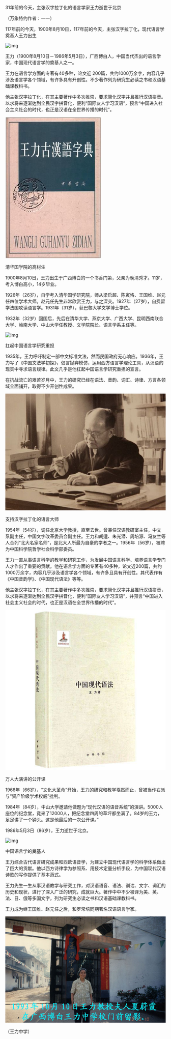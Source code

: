 31年前的今天，主张汉字拉丁化的语言学家王力逝世于北京



（万象特约作者：一一）

117年前的今天，1900年8月10日，117年前的今天，主张汉字拉丁化，现代语言学奠基人王力出生

![img](http://inews.gtimg.com/newsapp_match/0/1492184444/0)

王力（1900年8月10日－1986年5月3日），广西博白人，中国当代杰出的语言学家，中国现代语言学的奠基人之一。

王力在语言学方面的专著有40多种，论文近 200篇，共约1000万余字，内容几乎涉及语言学各个领域，有许多具有开创性。不少著作列为研究生必读之书和汉语基础课教科书。

他主张汉字拉丁化，在其主要著作中多次推崇，要求简化汉字并且推行汉语拼音。以求将来逐渐达到全民汉字拼音化，便利“国际友人学习汉语”，预言“中国进入社会主义社会的时代，也正是汉语在全世界传播的时代”。

![U4289P112DT20130906144429](U4289P112DT20130906144429.jpg)



清华国学院的高材生

1900年8月10日，王力出生于广西博白的一个书香门第，父亲为晚清秀才。11岁，考入博白高小，14岁毕业。

1926年（26岁），自学考入清华国学研究院，师从梁启超、陈寅恪、王国维、赵元任四位学术大师。赵元任先生非常欣赏王力，与之深交。1927年（27岁），自费留学法国攻读语言学。1931年（31岁），获巴黎大学文学博士学位。

1932年（32岁）回国后，先后在清华大学、燕京大学、广西大学、昆明西南联合大学、岭南大学、中山大学任教授、文学院院长、语言学系主任等。

![img](http://inews.gtimg.com/newsapp_match/0/1492184446/0)

扛起中国语言学研究重担

1935年，王力呼吁制定一部中文标准文法，然而民国政府无心响应。1936年，王力写了《中国文法学初探》，倡言抛弃模仿，运用西方语言学理论工具，从汉语的现实中寻求语言规律。此文几乎是他扛起中国语言学研究重担的宣言。

在抗战流亡的艰苦岁月中，王力的研究已经在语法、音韵、词汇、诗律、方言各领域全面铺开，取得不少开创性成果。

![U4289P112DT20130906144349](U4289P112DT20130906144349.jpg)

支持汉字拉丁化的语言大师

1954年（54岁），调任北京大学教授，直至去世。曾兼任汉语教研室主任，中文系副主任，中国文字改革委员会副主任。王力和胡适、朱光潜、周培源、冯友兰等人合列“北大名家名师”，是北大人所最为自豪的学者之一。1956年（56岁），被聘为中国科学院哲学社会科学部委员。

王力一直从事语言科学的教学和研究工作，为发展中国语言科学、培养语言学专门人才作出了重要的贡献。他在语言学方面的专著有40多种，论文近200篇，共约1000万余字，内容几乎涉及语言学各个领域，有许多且具有开创性。其代表作有《中国音韵学》、《中国现代语法》等等。

他主张汉字拉丁化，在其主要著作中多次推崇，要求简化汉字并且推行汉语拼音，以求将来逐渐达到全民汉字拼音化，便利“国际友人学习汉语”，并预言“中国进入社会主义社会的时代，也正是汉语在全世界传播的时代”。

![timg](timg.jpeg)

万人大演讲的公开课

1966年（66岁），“文化大革命”开始，王力的研究和教学戛然而止，曾被当作右派与“资产阶级学术权威”批判。

1984年（84岁），中山大学邀请他做题为“现代汉语的语音系统”的演讲。5000人座位的纪念堂，竟来了12000人，把纪念堂四周的草坪都坐满了。84岁的王力，足足讲了一个钟头。这是他最后的一次公开课。”

1986年5月3日（86岁），王力逝世于北京。

![img](http://inews.gtimg.com/newsapp_match/0/1492184447/0)

中国语言学的奠基人

王力综合古代语言研究成果和西欧语音学，为建立中国现代语言学的科学体系做出了巨大的贡献。他以西方诗律学为参照系、用技术定量分析手段，为中国现代汉语诗歌的写作提供了基本范式。

王力先生一生从事汉语教学与研究工作，对汉语语音、语法、训诂、文字、词汇的历史和现状，进行了深入广泛的研究，成就巨大。著作中中不少被译为美、英、法、日、俄等多国文字，列为研究生必读之书和汉语基础课教科书。

王力成为继王国维、赵元任之后，和罗常培同期著名汉语语言学家。

![s_wl60](s_wl60.jpg)

（王力中学）